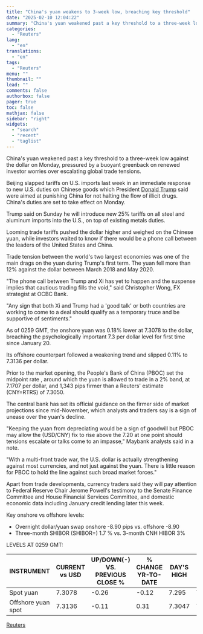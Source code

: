 ```yaml
---
title: "China's yuan weakens to 3-week low, breaching key threshold"
date: "2025-02-10 12:04:22"
summary: "China's yuan weakened past a key threshold to a three-week low against the dollar on Monday, pressured by a buoyant greenback on renewed investor worries over escalating global trade tensions.Beijing slapped tariffs on U.S. imports last week in an immediate response to new U.S. duties on Chinese goods which President..."
categories:
  - "Reuters"
lang:
  - "en"
translations:
  - "en"
tags:
  - "Reuters"
menu: ""
thumbnail: ""
lead: ""
comments: false
authorbox: false
pager: true
toc: false
mathjax: false
sidebar: "right"
widgets:
  - "search"
  - "recent"
  - "taglist"
---
```


China's yuan weakened past a key threshold to a three-week low against the dollar on Monday, pressured by a buoyant greenback on renewed investor worries over escalating global trade tensions.

Beijing slapped tariffs on U.S. imports last week in an immediate response to new U.S. duties on Chinese goods which President [Donald Trump](https://www.reuters.com/topic/person/donald-trump/) said were aimed at punishing China for not halting the flow of illicit drugs. China's duties are set to take effect on Monday.

Trump said on Sunday he will introduce new 25% tariffs on all steel and aluminum imports into the U.S., on top of existing metals duties.

Looming trade tariffs pushed the dollar higher and weighed on the Chinese yuan, while investors waited to know if there would be a phone call between the leaders of the United States and China.

Trade tension between the world's two largest economies was one of the main drags on the yuan during Trump's first term. The yuan fell more than 12% against the dollar between March 2018 and May 2020.

"The phone call between Trump and Xi has yet to happen and the suspense implies that cautious trading fills the void," said Christopher Wong, FX strategist at OCBC Bank.

"Any sign that both Xi and Trump had a 'good talk' or both countries are working to come to a deal should qualify as a temporary truce and be supportive of sentiments."

As of 0259 GMT, the onshore yuan was 0.18% lower at 7.3078 to the dollar, breaching the psychologically important 7.3 per dollar level for first time since January 20.

Its offshore counterpart followed a weakening trend and slipped 0.11% to 7.3136 per dollar.

Prior to the market opening, the People's Bank of China (PBOC) set the midpoint rate , around which the yuan is allowed to trade in a 2% band, at 7.1707 per dollar, and 1,343 pips firmer than a Reuters' estimate (CNY=RTRS) of 7.3050.

The central bank has set its official guidance on the firmer side of market projections since mid-November, which analysts and traders say is a sign of unease over the yuan's decline.

"Keeping the yuan from depreciating would be a sign of goodwill but PBOC may allow the (USD/CNY) fix to rise above the 7.20 at one point should tensions escalate or talks come to an impasse," Maybank analysts said in a note.

"With a multi-front trade war, the U.S. dollar is actually strengthening against most currencies, and not just against the yuan. There is little reason for PBOC to hold the line against such broad market forces."

Apart from trade developments, currency traders said they will pay attention to Federal Reserve Chair Jerome Powell's testimony to the Senate Finance Committee and House Financial Services Committee, and domestic economic data including January credit lending later this week.

Key onshore vs offshore levels:

* Overnight dollar/yuan swap onshore -8.90 pips vs. offshore -8.90
* Three-month SHIBOR (SHIBOR=) 1.7 % vs. 3-month CNH HIBOR 3%

LEVELS AT 0259 GMT:

| INSTRUMENT | CURRENT vs USD | UP/DOWN(-) VS. PREVIOUS CLOSE % | % CHANGE YR-TO-DATE | DAY'S HIGH | DAY'S LOW |
| --- | --- | --- | --- | --- | --- |
| Spot yuan | 7.3078 | -0.26 | -0.12 | 7.295 | 7.3082 |
| Offshore yuan spot | 7.3136 | -0.11 | 0.31 | 7.3047 | 7.3161 |

[Reuters](https://www.tradingview.com/news/reuters.com,2025:newsml_L4N3P1084:0-china-s-yuan-weakens-to-3-week-low-breaching-key-threshold/)
